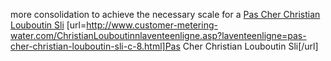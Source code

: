 more consolidation to achieve the necessary scale for a
 <a href="http://www.customer-metering-water.com/ChristianLouboutinnlaventeenligne.asp?laventeenligne=pas-cher-christian-louboutin-sli-c-8.html" >Pas Cher Christian Louboutin Sli</a>
[url=http://www.customer-metering-water.com/ChristianLouboutinnlaventeenligne.asp?laventeenligne=pas-cher-christian-louboutin-sli-c-8.html]Pas Cher Christian Louboutin Sli[/url]